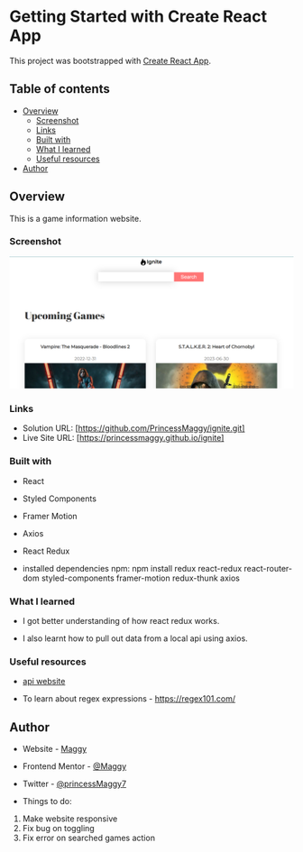 # Getting Started with Create React App

This project was bootstrapped with [Create React App](https://github.com/facebook/create-react-app).

## Table of contents

- [Overview](#overview)
  - [Screenshot](#screenshot)
  - [Links](#links)
  - [Built with](#built-with)
  - [What I learned](#what-i-learned)
  - [Useful resources](#useful-resources)
- [Author](#author)

## Overview
This is a game information website.
### Screenshot

![screenshot](./screenshot.PNG)

### Links

- Solution URL: [https://github.com/PrincessMaggy/ignite.git]
- Live Site URL: [https://princessmaggy.github.io/ignite]

### Built with
- React
- Styled Components
- Framer Motion
- Axios
- React Redux


- installed dependencies
npm: npm install redux react-redux react-router-dom styled-components framer-motion redux-thunk axios

### What I learned
- I got better understanding of how react redux works.

- I also learnt how to pull out data from a local api using axios.

### Useful resources
- [api website](https://rawg.io/@edozie/apikey)

- To learn about regex expressions - https://regex101.com/
## Author

- Website - [Maggy](https://princessmaggy.github.io/My-Portfolio/)
- Frontend Mentor - [@Maggy](https://www.frontendmentor.io/profile/princessmaggy)
- Twitter - [@princessMaggy7](https://www.twitter.com/princessMaggy7)



- Things to do: 
1. Make website responsive
2. Fix bug on toggling
3. Fix error on searched games action





